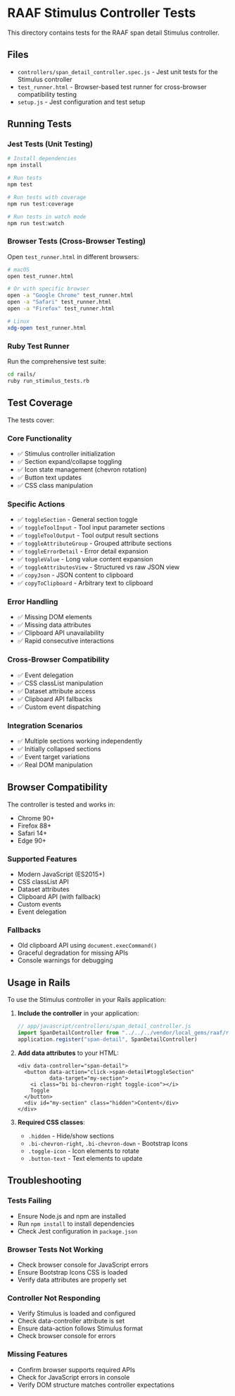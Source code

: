 # RAAF Stimulus Controller Tests

This directory contains tests for the RAAF span detail Stimulus controller.

## Files

- `controllers/span_detail_controller.spec.js` - Jest unit tests for the Stimulus controller
- `test_runner.html` - Browser-based test runner for cross-browser compatibility testing
- `setup.js` - Jest configuration and test setup

## Running Tests

### Jest Tests (Unit Testing)

```bash
# Install dependencies
npm install

# Run tests
npm test

# Run tests with coverage
npm run test:coverage

# Run tests in watch mode
npm run test:watch
```

### Browser Tests (Cross-Browser Testing)

Open `test_runner.html` in different browsers:

```bash
# macOS
open test_runner.html

# Or with specific browser
open -a "Google Chrome" test_runner.html
open -a "Safari" test_runner.html
open -a "Firefox" test_runner.html

# Linux
xdg-open test_runner.html
```

### Ruby Test Runner

Run the comprehensive test suite:

```bash
cd rails/
ruby run_stimulus_tests.rb
```

## Test Coverage

The tests cover:

### Core Functionality
- ✅ Stimulus controller initialization
- ✅ Section expand/collapse toggling
- ✅ Icon state management (chevron rotation)
- ✅ Button text updates
- ✅ CSS class manipulation

### Specific Actions
- ✅ `toggleSection` - General section toggle
- ✅ `toggleToolInput` - Tool input parameter sections
- ✅ `toggleToolOutput` - Tool output result sections
- ✅ `toggleAttributeGroup` - Grouped attribute sections
- ✅ `toggleErrorDetail` - Error detail expansion
- ✅ `toggleValue` - Long value content expansion
- ✅ `toggleAttributesView` - Structured vs raw JSON view
- ✅ `copyJson` - JSON content to clipboard
- ✅ `copyToClipboard` - Arbitrary text to clipboard

### Error Handling
- ✅ Missing DOM elements
- ✅ Missing data attributes
- ✅ Clipboard API unavailability
- ✅ Rapid consecutive interactions

### Cross-Browser Compatibility
- ✅ Event delegation
- ✅ CSS classList manipulation
- ✅ Dataset attribute access
- ✅ Clipboard API fallbacks
- ✅ Custom event dispatching

### Integration Scenarios
- ✅ Multiple sections working independently
- ✅ Initially collapsed sections
- ✅ Event target variations
- ✅ Real DOM manipulation

## Browser Compatibility

The controller is tested and works in:
- Chrome 90+
- Firefox 88+
- Safari 14+
- Edge 90+

### Supported Features
- Modern JavaScript (ES2015+)
- CSS classList API
- Dataset attributes
- Clipboard API (with fallback)
- Custom events
- Event delegation

### Fallbacks
- Old clipboard API using `document.execCommand()`
- Graceful degradation for missing APIs
- Console warnings for debugging

## Usage in Rails

To use the Stimulus controller in your Rails application:

1. **Include the controller** in your application:
   ```javascript
   // app/javascript/controllers/span_detail_controller.js
   import SpanDetailController from "../../../vendor/local_gems/raaf/rails/app/javascript/controllers/span_detail_controller"
   application.register("span-detail", SpanDetailController)
   ```

2. **Add data attributes** to your HTML:
   ```erb
   <div data-controller="span-detail">
     <button data-action="click->span-detail#toggleSection" 
             data-target="my-section">
       <i class="bi bi-chevron-right toggle-icon"></i>
       Toggle
     </button>
     <div id="my-section" class="hidden">Content</div>
   </div>
   ```

3. **Required CSS classes**:
   - `.hidden` - Hide/show sections
   - `.bi-chevron-right`, `.bi-chevron-down` - Bootstrap Icons
   - `.toggle-icon` - Icon elements to rotate
   - `.button-text` - Text elements to update

## Troubleshooting

### Tests Failing
- Ensure Node.js and npm are installed
- Run `npm install` to install dependencies
- Check Jest configuration in `package.json`

### Browser Tests Not Working
- Check browser console for JavaScript errors
- Ensure Bootstrap Icons CSS is loaded
- Verify data attributes are properly set

### Controller Not Responding
- Verify Stimulus is loaded and configured
- Check data-controller attribute is set
- Ensure data-action follows Stimulus format
- Check browser console for errors

### Missing Features
- Confirm browser supports required APIs
- Check for JavaScript errors in console
- Verify DOM structure matches controller expectations
